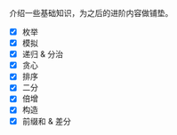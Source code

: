 介绍一些基础知识，为之后的进阶内容做铺垫。

-   [x] 枚举
-   [x] 模拟
-   [x] 递归 & 分治
-   [x] 贪心
-   [x] 排序
-   [x] 二分
-   [x] 倍增
-   [x] 构造
-   [x] 前缀和 & 差分
